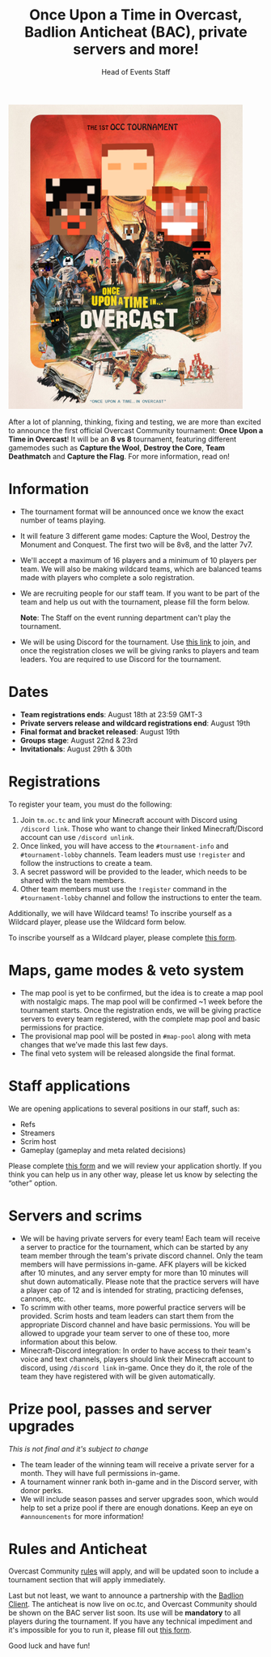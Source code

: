 ﻿---
title: "Once Upon a Time in Overcast, Badlion Anticheat (BAC), private servers and more!"
author: Head of Events Staff
excerpt: Learn about the first official Overcast Community tournament.
---

[![Once Upon a Time in Overcast Banner](/img/blog/Once_Upon_a_Time_in_Overcast_thumb.png)](/img/blog/Once_Upon_a_Time_in_Overcast.png)

After a lot of planning, thinking, fixing and testing, we are more than excited to announce the first official Overcast Community tournament: **Once Upon a Time in Overcast**! It will be an **8 vs 8** tournament, featuring different gamemodes such as **Capture the Wool**, **Destroy the Core**, **Team Deathmatch** and **Capture the Flag**. For more information, read on!

# Information

- The tournament format will be announced once we know the exact number of teams playing.
- It will feature 3 different game modes: Capture the Wool, Destroy the Monument and Conquest. The first two will be 8v8, and the latter 7v7.
- We'll accept a maximum of 16 players and a minimum of 10 players per team. We will also be making wildcard teams, which are balanced teams made with players who complete a solo registration.
- We are recruiting people for our staff team. If you want to be part of the team and help us out with the tournament, please fill the form below.

    **Note**: The Staff on the event running department can't play the tournament.
- We will be using Discord for the tournament. Use [this link](https://discord.gg/MZ6xEa7) to join, and once the registration closes we will be giving ranks to players and team leaders. You are required to use Discord for the tournament.

# Dates

- **Team registrations ends**: August 18th at 23:59 GMT-3
- **Private servers release and wildcard registrations end**: August 19th
- **Final format and bracket released**: August 19th
- **Groups stage**: August 22nd & 23rd
- **Invitationals**: August 29th & 30th

# Registrations

To register your team, you must do the following:

1. Join `tm.oc.tc` and link your Minecraft account with Discord using `/discord link`. Those who want to change their linked Minecraft/Discord account can use `/discord unlink`.
2. Once linked, you will have access to the `#tournament-info` and `#tournament-lobby` channels. Team leaders must use `!register` and follow the instructions to create a team.
3. A secret password will be provided to the leader, which needs to be shared with the team members.
4. Other team members must use the `!register` command in the `#tournament-lobby` channel and follow the instructions to enter the team.

Additionally, we will have Wildcard teams! To inscribe yourself as a Wildcard player, please use the Wildcard form below.

To inscribe yourself as a Wildcard player, please complete [this form](https://forms.gle/frfT88kS6oDt4pJc7).

# Maps, game modes & veto system

- The map pool is yet to be confirmed, but the idea is to create a map pool with nostalgic maps. The map pool will be confirmed ~1 week before the tournament starts. Once the registration ends, we will be giving practice servers to every team registered, with the complete map pool and basic permissions for practice.
- The provisional map pool will be posted in `#map-pool` along with meta changes that we’ve made this last few days.
- The final veto system will be released alongside the final format.

# Staff applications

We are opening applications to several positions in our staff, such as:

- Refs
- Streamers
- Scrim host
- Gameplay (gameplay and meta related decisions)

Please complete [this form](https://forms.gle/xZy7ktibYMZdBFF78) and we will review your application shortly. If you think you can help us in any other way, please let us know by selecting the “other” option.

# Servers and scrims

- We will be having private servers for every team! Each team will receive a server to practice for the tournament, which can be started by any team member through the team's private discord channel. Only the team members will have permissions in-game. AFK players will be kicked after 10 minutes, and any server empty for more than 10 minutes will shut down automatically. Please note that the practice servers will have a player cap of 12 and is intended for strating, practicing defenses, cannons, etc.
- To scrimm with other teams, more powerful practice servers will be provided. Scrim hosts and team leaders can start them from the appropriate Discord channel and have basic permissions. You will be allowed to upgrade your team server to one of these too, more information about this below.
- Minecraft-Discord integration: In order to have access to their team's voice and text channels, players should link their Minecraft account to discord, using `/discord link` in-game. Once they do it, the role of the team they have registered with will be given automatically.

# Prize pool, passes and server upgrades

*This is not final and it's subject to change*

- The team leader of the winning team will receive a private server for a month. They will have full permissions in-game.
- A tournament winner rank both in-game and in the Discord server, with donor perks.
- We will include season passes and server upgrades soon, which would help to set a prize pool if there are enough donations. Keep an eye on `#announcements` for more information!

# Rules and Anticheat

Overcast Community [rules](/rules/) will apply, and will be updated soon to include a tournament section that will apply immediately.

Last but not least, we want to announce a partnership with the [Badlion Client](https://client.badlion.net/). The anticheat is now live on oc.tc, and Overcast Community should be shown on the BAC server list soon. Its use will be **mandatory** to all players during the tournament. If you have any technical impediment and it's impossible for you to run it, please fill out [this form](https://forms.gle/QSb8KpptsM9kamZ37).

Good luck and have fun!
